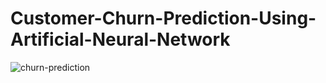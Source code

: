 # Customer-Churn-Prediction-Using-Artificial-Neural-Network
![churn-prediction](https://user-images.githubusercontent.com/37560890/164141212-c58f0cd5-296e-4a11-813c-0f16849ffb46.jpg)
